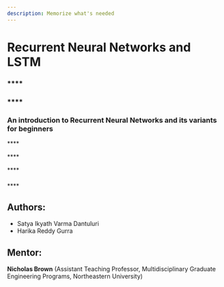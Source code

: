 ```yaml
---
description: Memorize what's needed
---
```


# Recurrent Neural Networks and LSTM

### \*\*\*\*

### \*\*\*\*

### **An introduction to Recurrent Neural Networks and its variants for beginners**

\*\*\*\*

\*\*\*\*

\*\*\*\*

#### 

#### 

#### 

\*\*\*\*

## Authors:

* Satya Ikyath Varma Dantuluri
* Harika Reddy Gurra

## **Mentor:** <a id="mentor"></a>

**Nicholas Brown** \(Assistant Teaching Professor, Multidisciplinary Graduate Engineering Programs, Northeastern University\)[  
](https://maheshwarappa-a.gitbook.io/ads/introduction)

